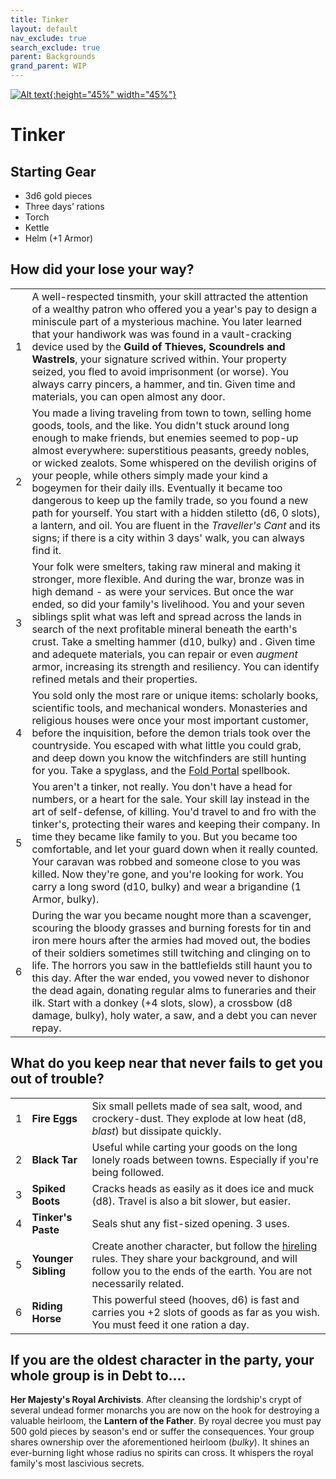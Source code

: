 ```yaml
---
title: Tinker
layout: default
nav_exclude: true
search_exclude: true
parent: Backgrounds
grand_parent: WIP
---
```


[![Alt text](/img/backgrounds/tinker.jpg "East of the Sun and West of the Moon, illustrated by Kay Nielsen"){:height="45%" width="45%"}](/img/backgrounds/tinker.jpg)

# Tinker

## Starting Gear

- 3d6 gold pieces
- Three days’ rations
- Torch
- Kettle
- Helm (+1 Armor)

## How did your lose your way?

|      |                                                              |
| ---- | ------------------------------------------------------------ |
| 1    | A well-respected tinsmith, your skill attracted the attention of a wealthy patron who offered you a year's pay to design a miniscule part of a mysterious machine. You later learned that your handiwork was was found in a vault-cracking device used by the **Guild of Thieves, Scoundrels and Wastrels**, your signature scrived within. Your property seized, you fled to avoid imprisonment (or worse). You always carry pincers, a hammer, and tin. Given time and materials, you can open almost any door. |
| 2    | You made a living traveling from town to town, selling home goods, tools, and the like. You didn't stuck around long enough to make friends, but enemies seemed to pop-up almost everywhere: superstitious peasants, greedy nobles, or wicked zealots. Some whispered on the devilish origins of your people, while others simply made your kind a bogeymen for their daily ills. Eventually it became too dangerous to keep up the family trade, so you found a new path for yourself. You start with a  hidden stiletto (d6, 0 slots), a lantern, and oil. You are fluent in the *Traveller's Cant* and its signs; if there is a city within 3 days' walk, you can always find it. |
| 3    | Your folk were smelters, taking raw mineral and making it stronger, more flexible. And during the war, bronze was in high demand - as were your services. But once the war ended, so did your family's livelihood. You and your seven siblings split what was left and spread across the lands in search of the next profitable mineral beneath the earth's crust. Take a smelting hammer (d10, bulky) and . Given time and adequete materials, you can repair or even *augment* armor, increasing its strength and resiliency. You can identify refined metals and their properties. |
| 4    | You sold only the most rare or unique items: scholarly books, scientific tools, and mechanical wonders. Monasteries and religious houses were once your most important customer, before the inquisition, before the demon trials took over the countryside. You escaped with what little you could grab, and deep down you know the witchfinders are still hunting for you. Take a spyglass, and the [Fold Portal](https://cairnrpg.com/resources/more-spellbooks/#fold-portal) spellbook. |
| 5    | You aren't a tinker, not really. You don't have a head for numbers, or a heart for the sale. Your skill lay instead in the art of self-defense, of killing. You'd travel to and fro with the tinker's, protecting their wares and keeping their company. In time they became like family to you. But you became too comfortable, and let your guard down when it really counted. Your caravan was robbed and someone close to you was killed. Now they're gone, and you're looking for work. You carry a long sword (d10, bulky) and wear a brigandine (1 Armor, bulky). |
| 6    | During the war you became nought more than a scavenger, scouring the bloody grasses and burning forests for tin and iron mere hours after the armies had moved out, the bodies of their soldiers sometimes still twitching and clinging on to life. The horrors you saw in the battlefields still haunt you to this day. After the war ended, you vowed never to dishonor the dead again, donating regular alms to funeraries and their ilk. Start with a donkey (+4 slots, slow), a crossbow (d8 damage, bulky), holy water, a saw, and a debt you can never repay. |

## What do you keep near that never fails to get you out of trouble?

|      |      |      |
| ---- | ---- | ---- |
| 1    |**Fire Eggs** | Six small pellets made of sea salt, wood, and crockery-dust. They explode at low heat (d8, _blast_) but dissipate quickly.      |
| 2    |**Black Tar** | Useful while carting your goods on the long lonely roads between towns. Especially if you're being followed.    |
| 3    |**Spiked Boots** | Cracks heads as easily as it does ice and muck (d8). Travel is also a bit slower, but easier.     |
| 4    |**Tinker's Paste** | Seals shut any fist-sized opening. 3 uses.     |
| 5    |**Younger Sibling** | Create another character, but follow the [hireling](https://cairnrpg.com/cairn-srd/#hirelings) rules. They share your background, and will follow you to the ends of the earth. You are not necessarily related. |
| 6    |**Riding Horse** | This powerful steed (hooves, d6) is fast and carries you +2 slots of goods as far as you wish. You must feed it one ration a day. |

## If you are the oldest character in the party, your whole group is in Debt to....
**Her Majesty's Royal Archivists**. After cleansing the lordship's crypt of several undead former monarchs you are now on the hook for destroying a valuable heirloom, the **Lantern of the Father**. By royal decree you must pay 500 gold pieces by season's end or suffer the consequences. Your group shares ownership over the aforementioned heirloom (*bulky*). It shines an ever-burning light whose radius no spirits can cross. It whispers the royal family's most lascivious secrets. 

